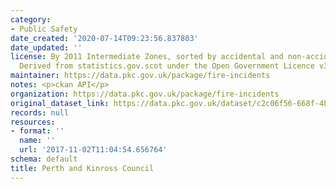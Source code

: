 ```yaml
---
category:
- Public Safety
date_created: '2020-07-14T09:23:56.837803'
date_updated: ''
license: By 2011 Intermediate Zones, sorted by accidental and non-accidental fires.
  Derived from statistics.gov.scot under the Open Government Licence v3.0
maintainer: https://data.pkc.gov.uk/package/fire-incidents
notes: <p>ckan API</p>
organization: https://data.pkc.gov.uk/package/fire-incidents
original_dataset_link: https://data.pkc.gov.uk/dataset/c2c06f56-668f-4b26-b49d-8370f0a16d85/resource/4c5e3768-380e-4673-a4d3-7a0a2330dc41/download/f71b5650-b357-4b49-b21e-44198834574d.csv
records: null
resources:
- format: ''
  name: ''
  url: '2017-11-02T11:04:54.656764'
schema: default
title: Perth and Kinross Council
---
```

